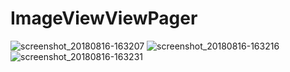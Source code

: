 # ImageViewViewPager

![screenshot_20180816-163207](https://user-images.githubusercontent.com/42333878/44205040-ac11ee00-a172-11e8-82c8-c2627ac153b8.png)
![screenshot_20180816-163216](https://user-images.githubusercontent.com/42333878/44205042-acaa8480-a172-11e8-8658-37f83f840f2a.png)
![screenshot_20180816-163231](https://user-images.githubusercontent.com/42333878/44205044-addbb180-a172-11e8-9c3f-ab9f5e76ab43.png)



